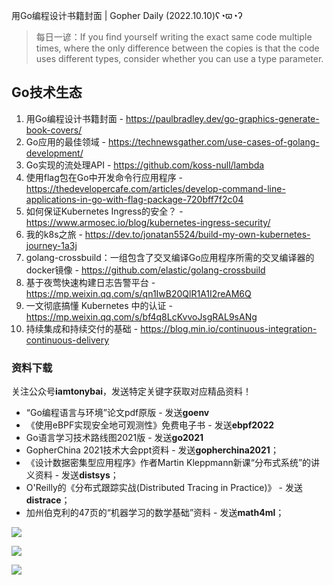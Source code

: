 用Go编程设计书籍封面 | Gopher Daily (2022.10.10)ʕ◔ϖ◔ʔ

>每日一谚：If you find yourself writing the exact same code multiple times, where the only difference between the copies is that the code uses different types, consider whether you can use a type parameter.

## Go技术生态

1. 用Go编程设计书籍封面 - https://paulbradley.dev/go-graphics-generate-book-covers/
2. Go应用的最佳领域 - https://technewsgather.com/use-cases-of-golang-development/
3. Go实现的流处理API - https://github.com/koss-null/lambda
4. 使用flag包在Go中开发命令行应用程序 - https://thedevelopercafe.com/articles/develop-command-line-applications-in-go-with-flag-package-720bff7f2c04
5. 如何保证Kubernetes Ingress的安全？ - https://www.armosec.io/blog/kubernetes-ingress-security/
6. 我的k8s之旅 - https://dev.to/jonatan5524/build-my-own-kubernetes-journey-1a3j
7. golang-crossbuild：一组包含了交叉编译Go应用程序所需的交叉编译器的docker镜像 - https://github.com/elastic/golang-crossbuild
8. 基于夜莺快速构建日志告警平台 - https://mp.weixin.qq.com/s/qn1IwB20QlR1A1I2reAM6Q
9. 一文彻底搞懂 Kubernetes 中的认证 - https://mp.weixin.qq.com/s/bf4q8LcKvvoJsgRAL9sANg
10. 持续集成和持续交付的基础  - https://blog.min.io/continuous-integration-continuous-delivery

### 资料下载

关注公众号**iamtonybai**，发送特定关键字获取对应精品资料！

* “Go编程语言与环境”论文pdf原版 - 发送**goenv**
* 《使用eBPF实现安全地可观测性》免费电子书 - 发送**ebpf2022**
* Go语言学习技术路线图2021版 - 发送**go2021**
* GopherChina 2021技术大会ppt资料 - 发送**gopherchina2021**；
* 《设计数据密集型应用程序》作者Martin Kleppmann新课“分布式系统”的讲义资料 - 发送**distsys**；
* O'Reilly的《分布式跟踪实战(Distributed Tracing in Practice)》 - 发送**distrace**；
* 加州伯克利的47页的“机器学习的数学基础”资料 - 发送**math4ml**；

![](https://mmbiz.qpic.cn/mmbiz_png/cH6WzfQ94mb54jsFJZ3Knmz8obUsf3PBShthmdSw5E01TcYmUReGkj0BWpxHak1HlnlzHvLmKax53YSGr7aNlA/0?wx_fmt=png)

![](https://mmbiz.qpic.cn/mmbiz_png/cH6WzfQ94mZsOgPXTXZgWiaE03ib9r9WFJXC6xJCA5Y6VSesOZqlGxYfODibvR7UPGxiaM7SZZNQZkRtggPXEfBdwQ/0?wx_fmt=png)

![](https://mmbiz.qpic.cn/mmbiz_png/cH6WzfQ94mb54jsFJZ3Knmz8obUsf3PBrSoqeMvoWCticN2cpU64fJ0FYQdXJhP7ia7WRh8628uOAsQYeE2NibRRw/0?wx_fmt=png)

